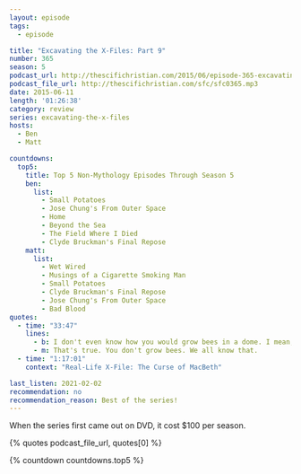 ```yaml
---
layout: episode
tags:
  - episode

title: "Excavating the X-Files: Part 9"
number: 365
season: 5
podcast_url: http://thescifichristian.com/2015/06/episode-365-excavating-the-x-files-part-9/
podcast_file_url: http://thescifichristian.com/sfc/sfc0365.mp3
date: 2015-06-11
length: '01:26:38'
category: review
series: excavating-the-x-files
hosts:
  - Ben
  - Matt

countdowns:
  top5:
    title: Top 5 Non-Mythology Episodes Through Season 5
    ben:
      list:
        - Small Potatoes
        - Jose Chung's From Outer Space
        - Home
        - Beyond the Sea
        - The Field Where I Died
        - Clyde Bruckman's Final Repose
    matt: 
      list:
        - Wet Wired
        - Musings of a Cigarette Smoking Man
        - Small Potatoes
        - Clyde Bruckman's Final Repose
        - Jose Chung's From Outer Space
        - Bad Blood
quotes:
  - time: "33:47"
    lines:
      - b: I don't even know how you would grow bees in a dome. I mean, you don't grow bees...
      - m: That's true. You don't grow bees. We all know that.
  - time: "1:17:01"
    context: "Real-Life X-File: The Curse of MacBeth"

last_listen: 2021-02-02
recommendation: no
recommendation_reason: Best of the series!
---
```


When the series first came out on DVD, it cost $100 per season.

{% quotes podcast_file_url, quotes[0] %}

{% countdown countdowns.top5 %}